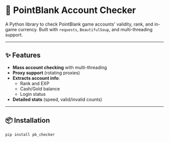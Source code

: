 # 🔫 PointBlank Account Checker

A Python library to check PointBlank game accounts' validity, rank, and in-game currency. Built with `requests`, `BeautifulSoup`, and multi-threading support.

---

## ✨ Features
- **Mass account checking** with multi-threading
- **Proxy support** (rotating proxies)
- **Extracts account info**:
  - Rank and EXP
  - Cash/Gold balance
  - Login status
- **Detailed stats** (speed, valid/invalid counts)

---

## 📦 Installation
```bash
pip install pb_checker

